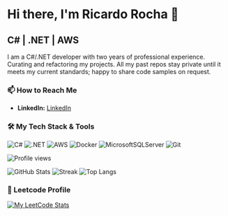 # Hi there, I'm Ricardo Rocha 👋

## C# | .NET | AWS

I am a C#/.NET developer with two years of professional experience. 
Curating and refactoring my projects. All my past repos stay private until it meets my current standards; happy to share code samples on request.

### 📫 How to Reach Me

*   **LinkedIn:** [LinkedIn](https://www.linkedin.com/in/ricardo-rocha-43bb952b9/)


### 🛠️ My Tech Stack & Tools

![C#](https://img.shields.io/badge/c%23-%23239120.svg?style=for-the-badge&logo=c-sharp&logoColor=white)
![.NET](https://img.shields.io/badge/.NET-5C2D91?style=for-the-badge&logo=dotnet&logoColor=white)
![AWS](https://img.shields.io/badge/AWS-%23FF9900.svg?style=for-the-badge&logo=amazon-aws&logoColor=white)
![Docker](https://img.shields.io/badge/docker-%230db7ed.svg?style=for-the-badge&logo=docker&logoColor=white)
![MicrosoftSQLServer](https://img.shields.io/badge/Microsoft%20SQL%20Server-CC2927?style=for-the-badge&logo=microsoft%20sql%20server&logoColor=white)
![Git](https://img.shields.io/badge/git-%23F05033.svg?style=for-the-badge&logo=git&logoColor=white)

![Profile views](https://komarev.com/ghpvc/?username=Roshaa&label=Profile%20views&color=0e75b6&style=flat)

![GitHub Stats](https://github-readme-stats.vercel.app/api?username=Roshaa&show_icons=true&theme=transparent)
![Streak](https://streak-stats.demolab.com?user=Roshaa&theme=transparent)
![Top Langs](https://github-readme-stats.vercel.app/api/top-langs/?username=Roshaa&layout=compact&theme=transparent)


### 🧠 Leetcode Profile

[![My LeetCode Stats](https://leetcard.jacoblin.cool/Roshaa?theme=dark&font=Syne%20Mono)](https://leetcode.com/u/Roshaa/)


